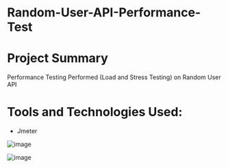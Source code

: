 # Random-User-API-Performance-Test

# Project Summary
Performance Testing Performed (Load and Stress Testing) on Random User API

# Tools and Technologies Used:
- Jmeter

![image](https://github.com/Shasan7774/Random-User-API-Performance-Test/assets/26799315/0b04d2fa-728a-4cb8-9266-4608c8f52c3d)

![image](https://github.com/Shasan7774/Random-User-API-Performance-Test/assets/26799315/6cee1a7f-1dc5-4f17-8d6f-9e51e41ddecd)


